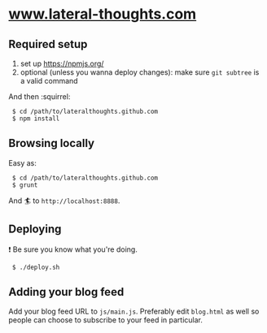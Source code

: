 # www.lateral-thoughts.com

## Required setup

  1. set up https://npmjs.org/
  1. optional (unless you wanna deploy changes): make sure `git subtree` is a valid command

And then :squirrel:

```
 $ cd /path/to/lateralthoughts.github.com
 $ npm install
```

## Browsing locally

Easy as:

```
 $ cd /path/to/lateralthoughts.github.com
 $ grunt
```

And :surfer: to `http://localhost:8888`.

## Deploying

:exclamation: Be sure you know what you're doing.

```
 $ ./deploy.sh
```

## Adding your blog feed

Add your blog feed URL to `js/main.js`.
Preferably edit `blog.html` as well so people can choose to subscribe to your feed in particular.
